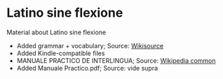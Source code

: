# Latino sine flexione

Material about Latino sine flexione

* Added grammar + vocabulary; Source: [Wikisource](https://wikisource.org/wiki/Vocabulario_commune_ad_latino-italiano-fran%C3%A7ais-English-deutsch_pro_usu_de_interlinguistas)
* Added Kindle-compatible files
* MANUALE PRACTICO DE INTERLINGUA; Source: [Wikipedia common](https://commons.wikimedia.org/wiki/File:Manuale_Practico.pdf)
* Added Manuale Practico.pdf; Source: vide supra


